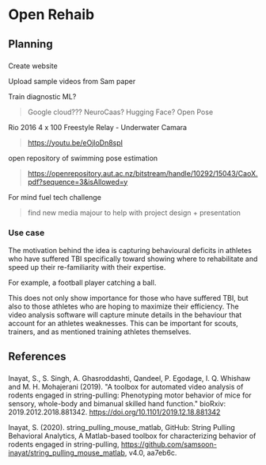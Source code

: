 # Open Rehaib

## Planning

###
Create website

Upload sample videos from Sam paper

Train diagnostic ML? 
> Google cloud???
> NeuroCaas?
> Hugging Face?
> Open Pose

Rio 2016 4 x 100 Freestyle Relay - Underwater Camara
> https://youtu.be/eOjloDn8spI

open repository of swimming pose estimation
> https://openrepository.aut.ac.nz/bitstream/handle/10292/15043/CaoX.pdf?sequence=3&isAllowed=y

For mind fuel tech challenge
> find new media majour to help with project design + presentation

### Use case 

The motivation behind the idea is capturing behavioural deficits in athletes who have suffered TBI specifically toward showing where to rehabilitate and speed up their re-familiarity with their expertise. 

For example, a football player catching a ball. 

This does not only show importance for those who have suffered TBI, but also to those athletes who are hoping to maximize their efficiency. The video analysis software will capture minute details in the behaviour that account for an athletes weaknesses. This can be important for scouts, trainers, and as mentioned training athletes themselves.

## References

###
Inayat, S., S. Singh, A. Ghasroddashti, Qandeel, P. Egodage, I. Q. Whishaw and M. H. Mohajerani (2019). "A toolbox for automated video analysis of rodents engaged in string-pulling: Phenotyping motor behavior of mice for sensory, whole-body and bimanual skilled hand function." bioRxiv: 2019.2012.2018.881342. https://doi.org/10.1101/2019.12.18.881342

Inayat, S. (2020). string_pulling_mouse_matlab, GitHub: String Pulling Behavioral Analytics, A Matlab-based toolbox for characterizing behavior of rodents engaged in string-pulling, https://github.com/samsoon-inayat/string_pulling_mouse_matlab, v4.0, aa7eb6c.
